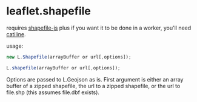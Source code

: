 leaflet.shapefile
=================

requires [shapefile-js](https://github.com/calvinmetcalf/shapefile-js) plus if you want it
to be done in a worker, you'll need [catiline](https://github.com/calvinmetcalf/catiline).

usage:

```javascript
new L.Shapefile(arrayBuffer or url[,options]);

L.shapefile(arrayBuffer or url[,options]);
```

Options are passed to L.Geojson as is. First argument is either an array buffer of a zipped shapefile,
the url to a zipped shapefile, or the url to file.shp (this assumes file.dbf exists).